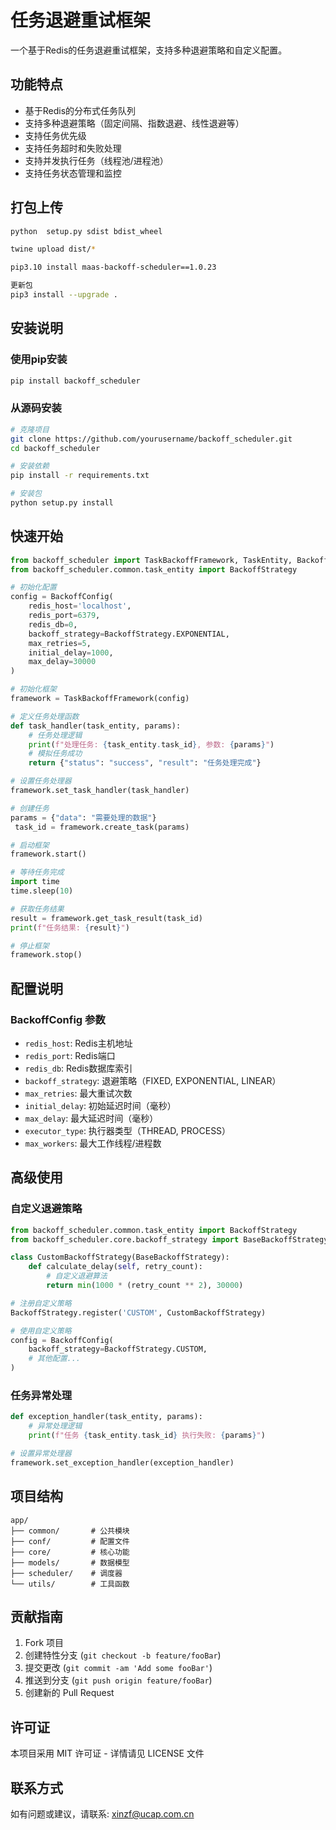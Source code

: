 # 任务退避重试框架

一个基于Redis的任务退避重试框架，支持多种退避策略和自定义配置。

## 功能特点
- 基于Redis的分布式任务队列
- 支持多种退避策略（固定间隔、指数退避、线性退避等）
- 支持任务优先级
- 支持任务超时和失败处理
- 支持并发执行任务（线程池/进程池）
- 支持任务状态管理和监控

## 打包上传

```bash
python  setup.py sdist bdist_wheel

twine upload dist/*

pip3.10 install maas-backoff-scheduler==1.0.23

更新包
pip3 install --upgrade .
```
## 安装说明

### 使用pip安装
```bash
pip install backoff_scheduler
```

### 从源码安装
```bash
# 克隆项目
git clone https://github.com/yourusername/backoff_scheduler.git
cd backoff_scheduler

# 安装依赖
pip install -r requirements.txt

# 安装包
python setup.py install
```

## 快速开始

```python
from backoff_scheduler import TaskBackoffFramework, TaskEntity, BackoffConfig
from backoff_scheduler.common.task_entity import BackoffStrategy

# 初始化配置
config = BackoffConfig(
    redis_host='localhost',
    redis_port=6379,
    redis_db=0,
    backoff_strategy=BackoffStrategy.EXPONENTIAL,
    max_retries=5,
    initial_delay=1000,
    max_delay=30000
)

# 初始化框架
framework = TaskBackoffFramework(config)

# 定义任务处理函数
def task_handler(task_entity, params):
    # 任务处理逻辑
    print(f"处理任务: {task_entity.task_id}, 参数: {params}")
    # 模拟任务成功
    return {"status": "success", "result": "任务处理完成"}

# 设置任务处理器
framework.set_task_handler(task_handler)

# 创建任务
params = {"data": "需要处理的数据"}
 task_id = framework.create_task(params)

# 启动框架
framework.start()

# 等待任务完成
import time
time.sleep(10)

# 获取任务结果
result = framework.get_task_result(task_id)
print(f"任务结果: {result}")

# 停止框架
framework.stop()
```

## 配置说明

### BackoffConfig 参数
- `redis_host`: Redis主机地址
- `redis_port`: Redis端口
- `redis_db`: Redis数据库索引
- `backoff_strategy`: 退避策略（FIXED, EXPONENTIAL, LINEAR）
- `max_retries`: 最大重试次数
- `initial_delay`: 初始延迟时间（毫秒）
- `max_delay`: 最大延迟时间（毫秒）
- `executor_type`: 执行器类型（THREAD, PROCESS）
- `max_workers`: 最大工作线程/进程数

## 高级使用

### 自定义退避策略
```python
from backoff_scheduler.common.task_entity import BackoffStrategy
from backoff_scheduler.core.backoff_strategy import BaseBackoffStrategy

class CustomBackoffStrategy(BaseBackoffStrategy):
    def calculate_delay(self, retry_count):
        # 自定义退避算法
        return min(1000 * (retry_count ** 2), 30000)

# 注册自定义策略
BackoffStrategy.register('CUSTOM', CustomBackoffStrategy)

# 使用自定义策略
config = BackoffConfig(
    backoff_strategy=BackoffStrategy.CUSTOM,
    # 其他配置...
)
```

### 任务异常处理
```python
def exception_handler(task_entity, params):
    # 异常处理逻辑
    print(f"任务 {task_entity.task_id} 执行失败: {params}")

# 设置异常处理器
framework.set_exception_handler(exception_handler)
```

## 项目结构
```
app/
├── common/       # 公共模块
├── conf/         # 配置文件
├── core/         # 核心功能
├── models/       # 数据模型
├── scheduler/    # 调度器
└── utils/        # 工具函数
```

## 贡献指南
1. Fork 项目
2. 创建特性分支 (`git checkout -b feature/fooBar`)
3. 提交更改 (`git commit -am 'Add some fooBar'`)
4. 推送到分支 (`git push origin feature/fooBar`)
5. 创建新的 Pull Request

## 许可证
本项目采用 MIT 许可证 - 详情请见 LICENSE 文件

## 联系方式
如有问题或建议，请联系: xinzf@ucap.com.cn